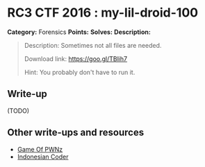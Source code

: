 # RC3 CTF 2016 : my-lil-droid-100

**Category:** Forensics
**Points:**
**Solves:**
**Description:**

> Description: Sometimes not all files are needed.
>
> Download link: <https://goo.gl/TBlih7>
>
> Hint: You probably don't have to run it.


## Write-up

(TODO)

## Other write-ups and resources

* [Game Of PWNz](https://gameofpwnz.com/?p=431)
* [Indonesian Coder](http://blog.indonesiancoder.com/write-up-rc3-ctf-my-lil-droid)
